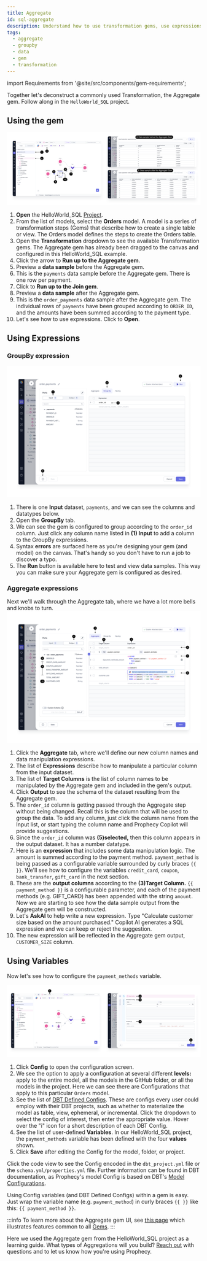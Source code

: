 ```yaml
---
title: Aggregate
id: sql-aggregate
description: Understand how to use transformation gems, use expressions, and use variables
tags:
  - aggregate
  - groupby
  - data
  - gem
  - transformation
---
```


import Requirements from '@site/src/components/gem-requirements';

<Requirements
  python_package_name="ProphecySparkBasicsPython"
  python_package_version="0.0.1+"
  scala_package_name="ProphecySparkBasicsScala"
  scala_package_version="0.0.1+"
  scala_lib=""
  python_lib=""
  uc_single="14.3+"
  uc_shared="14.3+"
  livy="3.0.1"
/>

Together let's deconstruct a commonly used Transformation, the Aggregate gem. Follow along in the `HelloWorld_SQL` project.

## Using the gem

![1](../img/Snow4.6.1_Aggregate.png)

1. **Open** the HelloWorld_SQL [Project](https://app.prophecy.io/metadata).
2. From the list of models, select the **Orders** model. A model is a series of transformation steps (Gems) that describe how to create a single table or view. The Orders model defines the steps to create the Orders table.
3. Open the **Transformation** dropdown to see the available Transformation gems. The Aggregate gem has already been dragged to the canvas and configured in this HelloWorld_SQL example.
4. Click the arrow to **Run up to the Aggregate gem**.
5. Preview a **data sample** before the Aggregate gem.
6. This is the `payments` data sample before the Aggregate gem. There is one row per payment.
7. Click to **Run up to the Join gem**.
8. Preview a **data sample** after the Aggregate gem.
9. This is the `order_payments` data sample after the Aggregate gem. The individual rows of `payments` have been grouped according to `ORDER_ID`, and the amounts have been summed according to the payment type.
10. Let's see how to use expressions. Click to **Open**.

## Using Expressions

### GroupBy expression

![2](../img/Snow4.6.2_Aggregate.png)

1. There is one **Input** dataset, `payments`, and we can see the columns and datatypes below.
2. Open the **GroupBy** tab.
3. We can see the gem is configured to group according to the `order_id` column. Just click any column name listed in **(1) Input** to add a column to the GroupBy expressions.
4. Syntax **errors** are surfaced here as you're designing your gem (and model) on the canvas. That's handy so you don't have to run a job to discover a typo.
5. The **Run** button is available here to test and view data samples. This way you can make sure your Aggregate gem is configured as desired.

### Aggregate expressions

Next we'll walk through the Aggregate tab, where we have a lot more bells and knobs to turn.
![3](../img/Snow4.6.3_Aggregate.png)

1. Click the **Aggregate** tab, where we'll define our new column names and data manipulation expressions.
2. The list of **Expressions** describe how to manipulate a particular column from the input dataset.
3. The list of **Target Columns** is the list of column names to be manipulated by the Aggregate gem and included in the gem's output.
4. Click **Output** to see the schema of the dataset resulting from the Aggregate gem.
5. The `order_id` column is getting passed through the Aggregate step without being changed. Recall this is the column that will be used to group the data. To add any column, just click the column name from the Input list, or start typing the column name and Prophecy Copilot will provide suggestions.
6. Since the `order_id` column was **(5)selected,** then this column appears in the output dataset. It has a number datatype.
7. Here is an **expression** that includes some data manipulation logic. The amount is summed according to the payment method. `payment_method` is being passed as a configurable variable surrounded by curly braces `{{ }}`. We'll see how to configure the variables `credit_card`, `coupon`, `bank_transfer`, `gift_card` in the next section.
8. These are the **output columns** according to the **(3)Target Column.** `{{ payment_method }}` is a configurable parameter, and each of the payment methods (e.g. GIFT_CARD) has been appended with the string `amount`. Now we are starting to see how the data sample output from the Aggregate gem will be constructed.
9. Let's **AskAI** to help write a new expression. Type "Calculate customer size based on the amount purchased." Copilot AI generates a SQL expression and we can keep or reject the suggestion.
10. The new expression will be reflected in the Aggregate gem output, `CUSTOMER_SIZE` column.

## Using Variables

Now let's see how to configure the `payment_methods` variable.

![4](../img/Snow4.6.4_Aggregate.png)

1. Click **Config** to open the configuration screen.
2. We see the option to apply a configuration at several different **levels:** apply to the entire model, all the models in the GitHub folder, or all the models in the project. Here we can see there are Configurations that apply to this particular `Orders` model.
3. See the list of [DBT Defined Configs](https://docs.getdbt.com/reference/configs-and-properties). These are configs every user could employ with their DBT projects, such as whether to materialize the model as table, view, ephemeral, or incremental. Click the dropdown to select the config of interest, then enter the appropriate value. Hover over the "i" icon for a short description of each DBT Config.
4. See the list of user-defined **Variables**. In our HelloWorld_SQL project, the `payment_methods` variable has been defined with the four **values** shown.
5. Click **Save** after editing the Config for the model, folder, or project.

Click the code view to see the Config encoded in the `dbt_project.yml` file or the `schema.yml/properties.yml` file. Further information can be found in DBT documentation, as Prophecy's model Config is based on DBT's [Model Configurations](https://docs.getdbt.com/reference/model-configs).

Using Config variables (and DBT Defined Configs) within a gem is easy. Just wrap the variable name (e.g. `payment_method`) in curly braces `{{ }}` like this: `{{ payment_method }}`.

:::info
To learn more about the Aggregate gem UI, see [this page](/docs/concepts/project/gems.md) which illustrates features common to all [Gems](/SQL/gems/gems.md).
:::

Here we used the Aggregate gem from the HelloWorld_SQL project as a learning guide. What types of Aggregations will you build? [Reach out](/docs/getting-help/getting-help.md) with questions and to let us know how you're using Prophecy.
